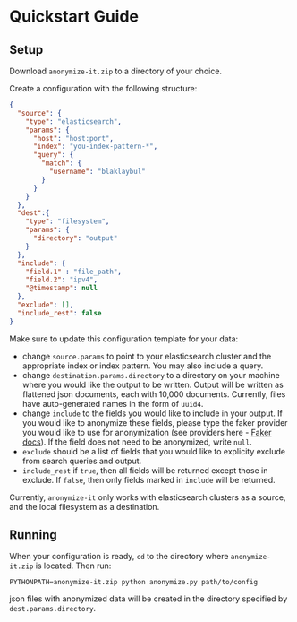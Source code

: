# Quickstart Guide

## Setup

Download `anonymize-it.zip` to a directory of your choice.

Create a configuration with the following structure:

```json
{
  "source": {
    "type": "elasticsearch",
    "params": {
      "host": "host:port",
      "index": "you-index-pattern-*",
      "query": {
        "match": {
          "username": "blaklaybul"
        }
      }
    }
  },
  "dest":{
    "type": "filesystem",
    "params": {
      "directory": "output"
    }
  },
  "include": {
    "field.1" : "file_path",
    "field.2": "ipv4",
    "@timestamp": null
  },
  "exclude": [],
  "include_rest": false
}
```

Make sure to update this configuration template for your data:
* change `source.params` to point to your elasticsearch cluster and the appropriate index or index pattern. You may also include a query.
* change `destination.params.directory` to a directory on your machine where you would like the output to be written. Output will be written as flattened json documents, each with 10,000 documents. Currently, files have auto-generated names in the form of `uuid4`.
* change `include` to the fields you would like to include in your output. If you would like to anonymize these fields, please type the faker provider you would like to use for anonymization (see providers here - [Faker docs](https://faker.readthedocs.io/en/master/providers.html)). If the field does not need to be anonymized, write `null`.
* `exclude` should be a list of fields that you would like to explicity exclude from search queries and output.
* `include_rest` if `true`, then all fields will be returned except those in exclude. If `false`, then only fields marked in `include` will be returned.   

Currently, `anonymize-it` only works with elasticsearch clusters as a source, and the local filesystem as a destination.

## Running

When your configuration is ready, `cd` to the directory where `anonymize-it.zip` is located. Then run:

```
PYTHONPATH=anonymize-it.zip python anonymize.py path/to/config
```

json files with anonymized data will be created in the directory specified by `dest.params.directory`.